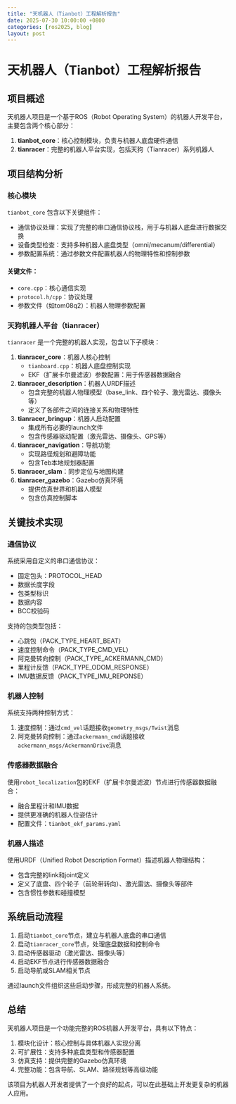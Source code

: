 ```yaml
---
title: "天机器人（Tianbot）工程解析报告"
date: 2025-07-30 10:00:00 +0800
categories: [ros2025, blog]
layout: post
---
```



# 天机器人（Tianbot）工程解析报告

## 项目概述

天机器人项目是一个基于ROS（Robot Operating System）的机器人开发平台，主要包含两个核心部分：

1. **tianbot_core**：核心控制模块，负责与机器人底盘硬件通信
2. **tianracer**：完整的机器人平台实现，包括天狗（Tianracer）系列机器人

## 项目结构分析

### 核心模块

`tianbot_core` 包含以下关键组件：

- 通信协议处理：实现了完整的串口通信协议栈，用于与机器人底盘进行数据交换
- 设备类型检查：支持多种机器人底盘类型（omni/mecanum/differential）
- 参数配置系统：通过参数文件配置机器人的物理特性和控制参数

#### 关键文件：

- `core.cpp`：核心通信实现
- `protocol.h/cpp`：协议处理
- 参数文件（如tom08q2）：机器人物理参数配置

### 天狗机器人平台（tianracer）

`tianracer` 是一个完整的机器人实现，包含以下子模块：

1. **tianracer_core**：机器人核心控制
   - `tianboard.cpp`：机器人底盘控制实现
   - EKF（扩展卡尔曼滤波）参数配置：用于传感器数据融合
2. **tianracer_description**：机器人URDF描述
   - 包含完整的机器人物理模型（base_link、四个轮子、激光雷达、摄像头等）
   - 定义了各部件之间的连接关系和物理特性
3. **tianracer_bringup**：机器人启动配置
   - 集成所有必要的launch文件
   - 包含传感器驱动配置（激光雷达、摄像头、GPS等）
4. **tianracer_navigation**：导航功能
   - 实现路径规划和避障功能
   - 包含Teb本地规划器配置
5. **tianracer_slam**：同步定位与地图构建
6. **tianracer_gazebo**：Gazebo仿真环境
   - 提供仿真世界和机器人模型
   - 包含仿真控制脚本

## 关键技术实现

### 通信协议

系统采用自定义的串口通信协议：

- 固定包头：PROTOCOL_HEAD
- 数据长度字段
- 包类型标识
- 数据内容
- BCC校验码

支持的包类型包括：

- 心跳包（PACK_TYPE_HEART_BEAT）
- 速度控制命令（PACK_TYPE_CMD_VEL）
- 阿克曼转向控制（PACK_TYPE_ACKERMANN_CMD）
- 里程计反馈（PACK_TYPE_ODOM_RESPONSE）
- IMU数据反馈（PACK_TYPE_IMU_REPONSE）

### 机器人控制

系统支持两种控制方式：

1. 速度控制：通过`cmd_vel`话题接收`geometry_msgs/Twist`消息
2. 阿克曼转向控制：通过`ackermann_cmd`话题接收`ackermann_msgs/AckermannDrive`消息

### 传感器数据融合

使用`robot_localization`包的EKF（扩展卡尔曼滤波）节点进行传感器数据融合：

- 融合里程计和IMU数据
- 提供更准确的机器人位姿估计
- 配置文件：`tianbot_ekf_params.yaml`

### 机器人描述

使用URDF（Unified Robot Description Format）描述机器人物理结构：

- 包含完整的link和joint定义
- 定义了底盘、四个轮子（前轮带转向）、激光雷达、摄像头等部件
- 包含惯性参数和碰撞模型

## 系统启动流程

1. 启动`tianbot_core`节点，建立与机器人底盘的串口通信
2. 启动`tianracer_core`节点，处理底盘数据和控制命令
3. 启动传感器驱动（激光雷达、摄像头等）
4. 启动EKF节点进行传感器数据融合
5. 启动导航或SLAM相关节点

通过launch文件组织这些启动步骤，形成完整的机器人系统。

## 总结

天机器人项目是一个功能完整的ROS机器人开发平台，具有以下特点：

1. 模块化设计：核心控制与具体机器人实现分离
2. 可扩展性：支持多种底盘类型和传感器配置
3. 仿真支持：提供完整的Gazebo仿真环境
4. 完整功能：包含导航、SLAM、路径规划等高级功能

该项目为机器人开发者提供了一个良好的起点，可以在此基础上开发更复杂的机器人应用。